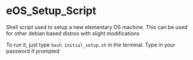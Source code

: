 # eOS_Setup_Script
Shell script used to setup a new elementary OS machine. This can be used for other debian based distros with slight modifications


To run it, just type `bash initial_setup.sh` in the terminal. Type in your password if prompted
